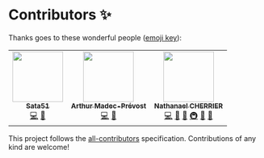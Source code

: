 # Contributors ✨

Thanks goes to these wonderful people
([emoji key](https://allcontributors.org/docs/en/emoji-key)):

<!-- ALL-CONTRIBUTORS-LIST:START - Do not remove or modify this section -->
<!-- prettier-ignore-start -->
<!-- markdownlint-disable -->
<table>
  <tr>
    <td align="center"><a href="https://github.com/Sata51"><img src="https://avatars.githubusercontent.com/u/17180336?v=4?s=100" width="100px;" alt=""/><br /><sub><b>Sata51</b></sub></a><br /><a href="https://github.com/mindsers/sanpe-bot/commits?author=Sata51" title="Code">💻</a> <a href="#ideas-Sata51" title="Ideas, Planning, & Feedback">🤔</a></td>
    <td align="center"><a href="https://arthurmadecprevost.com/"><img src="https://avatars.githubusercontent.com/u/50238555?v=4?s=100" width="100px;" alt=""/><br /><sub><b>Arthur Madec-Prévost</b></sub></a><br /><a href="https://github.com/mindsers/sanpe-bot/commits?author=arthurmadecprevost" title="Code">💻</a> <a href="#ideas-arthurmadecprevost" title="Ideas, Planning, & Feedback">🤔</a></td>
    <td align="center"><a href="https://nathanaelcherrier.com"><img src="https://avatars.githubusercontent.com/u/3090112?v=4?s=100" width="100px;" alt=""/><br /><sub><b>Nathanael CHERRIER</b></sub></a><br /><a href="https://github.com/mindsers/sanpe-bot/commits?author=mindsers" title="Code">💻</a> <a href="https://github.com/mindsers/sanpe-bot/commits?author=mindsers" title="Documentation">📖</a> <a href="#ideas-mindsers" title="Ideas, Planning, & Feedback">🤔</a> <a href="#infra-mindsers" title="Infrastructure (Hosting, Build-Tools, etc)">🚇</a> <a href="https://github.com/mindsers/sanpe-bot/pulls?q=is%3Apr+reviewed-by%3Amindsers" title="Reviewed Pull Requests">👀</a> <a href="#maintenance-mindsers" title="Maintenance">🚧</a></td>
  </tr>
</table>

<!-- markdownlint-restore -->
<!-- prettier-ignore-end -->

<!-- ALL-CONTRIBUTORS-LIST:END -->

This project follows the
[all-contributors](https://github.com/all-contributors/all-contributors)
specification. Contributions of any kind are welcome!
